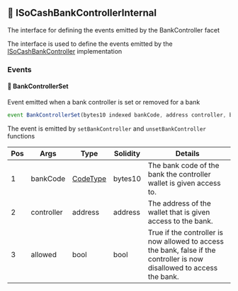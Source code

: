 ## 📜 ISoCashBankControllerInternal

The interface for defining the events emitted by the BankController facet

The interface is used to define the events emitted by the [ISoCashBankController](./api-ISoCashBankController) implementation

### Events

#### 📢 __BankControllerSet__
Event emitted when a bank controller is set or removed for a bank

```js
event BankControllerSet(bytes10 indexed bankCode, address controller, bool indexed allowed)
```
The event is emitted by `setBankController` and `unsetBankController` functions

| Pos | Args | Type | Solidity | Details |
| --- | --- | --- | --- | --- |
|1 | bankCode | [CodeType](./api-t-CodeType.md) | bytes10 | The bank code of the bank the controller wallet is given access to. |
|2 | controller | address | address | The address of the wallet that is given access to the bank. |
|3 | allowed | bool | bool | True if the controller is now allowed to access the bank, false if the controller is now disallowed to access the bank. |


